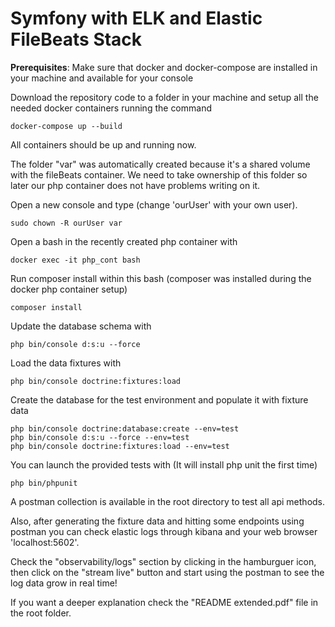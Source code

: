 # Symfony with ELK and Elastic FileBeats Stack

**Prerequisites**: Make sure that docker and docker-compose are installed in your machine and available for your console  

Download the repository code to a folder in your machine and setup all the needed docker containers running the command

    docker-compose up --build

All containers should be up and running now.

The folder "var" was automatically created because it's a shared volume with the fileBeats container.
We need to take ownership of this folder so later our php container does not have problems writing on it.

Open a new console and type (change 'ourUser' with your own user).

    sudo chown -R ourUser var
	
Open a bash in the recently created php container with 

    docker exec -it php_cont bash

Run composer install within this bash (composer was installed during the docker php container setup)

    composer install

Update the database schema with

    php bin/console d:s:u --force

Load the data fixtures with

    php bin/console doctrine:fixtures:load

Create the database for the test environment and populate it with fixture data

    php bin/console doctrine:database:create --env=test
    php bin/console d:s:u --force --env=test
    php bin/console doctrine:fixtures:load --env=test

You can launch the provided tests with (It will install php unit the first time) 

    php bin/phpunit
    
A postman collection is available in the root directory to test all api methods. 

Also, after generating the fixture data and hitting some endpoints using postman you can check elastic logs through kibana and your web browser 'localhost:5602'.

Check the "observability/logs" section by clicking in the hamburguer icon, then click on the "stream live" button and start using the postman to see the log data grow in real time!

If you want a deeper explanation check the "README extended.pdf" file in the root folder.














